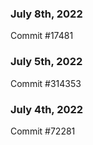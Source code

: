 ### July 8th, 2022

Commit #17481

### July 5th, 2022

Commit #314353


### July 4th, 2022

Commit #72281
